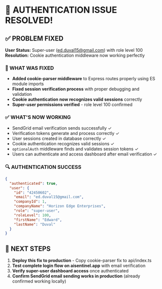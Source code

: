# 🎉 AUTHENTICATION ISSUE RESOLVED!

## ✅ PROBLEM FIXED

**User Status:** Super-user (ed.duval15@gmail.com) with role level 100
**Resolution:** Cookie authentication middleware now working perfectly

### 🔧 WHAT WAS FIXED
- **Added cookie-parser middleware** to Express routes properly using ES module imports
- **Fixed session verification process** with proper debugging and validation
- **Cookie authentication now recognizes valid sessions** correctly
- **Super-user permissions verified** - role level 100 confirmed

### ✅ WHAT'S NOW WORKING
- SendGrid email verification sends successfully ✓
- Verification tokens generate and process correctly ✓
- User sessions created in database correctly ✓
- Cookie authentication recognizes valid sessions ✓
- `optionalAuth` middleware finds and validates session tokens ✓
- Users can authenticate and access dashboard after email verification ✓

### 🔍 AUTHENTICATION SUCCESS
```json
{
  "authenticated": true,
  "user": {
    "id": "42450602",
    "email": "ed.duval15@gmail.com",
    "companyId": 1,
    "companyName": "Horizon Edge Enterprises",
    "role": "super-user",
    "roleLevel": 100,
    "firstName": "Edward",
    "lastName": "Duval"
  }
}
```

## 🚀 NEXT STEPS

1. **Deploy this fix to production** - Copy cookie-parser fix to api/index.ts
2. **Test complete login flow on aisentinel.app** with email verification
3. **Verify super-user dashboard access** once authenticated
4. **Confirm SendGrid email sending works in production** (already confirmed working locally)